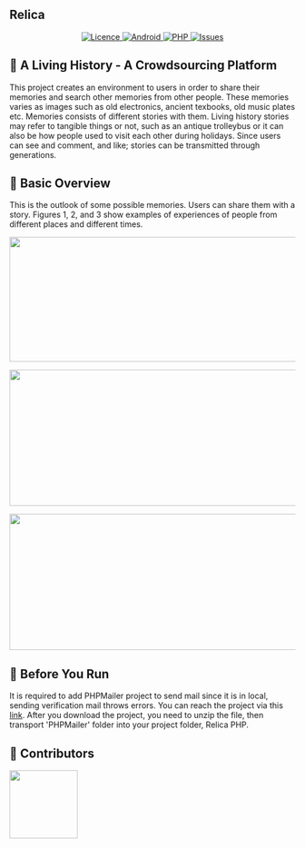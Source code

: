 ## Relica

<p align="center">
    <a href="https://github.com/yilmazvolkan/Relica/blob/master/LICENSE">
        <img src="https://img.shields.io/badge/LICENCE-Online-e4616e.svg"
             alt="Licence">
    </a>
    <a href="https://github.com/yilmazvolkan/Relica/tree/master/app/src/main">
        <img src="https://img.shields.io/badge/ANDROID-UP%20TO%20DATE-dd3547.svg"
             alt="Android">
    </a>
    <a href="https://github.com/yilmazvolkan/Relica/tree/master/Relica%20Php">
        <img src="https://img.shields.io/badge/PHP-UP TO DATE-bf2131.svg"
             alt="PHP">
    </a>
    <a href="https://github.com/yilmazvolkan/Relica/issues?q=is%3Aissue+is%3Aclosed">
        <img src="https://img.shields.io/badge/ISSUES 37-CLOSED-931926.svg"
             alt="Issues">
    </a>
</p>


## :tophat: A Living History - A Crowdsourcing Platform


This project creates an environment to users in order to share their memories and search other memories from other people. These memories varies as images such as old electronics, ancient texbooks, old music plates etc. Memories consists of different stories with them. Living history stories may refer to tangible things or not, such as an antique trolleybus or it can also be how people used to visit each other during holidays. Since users can see and comment, and like; stories can be transmitted through generations.

## :blue_book: Basic Overview

This is the outlook of some possible memories. Users can share them with a story. Figures 1, 2, and 3 show examples of experiences of people from different places and different times.

<p align="center">
    <img src="https://raw.githubusercontent.com/bounswe/bounswe2018group1/master/resources/dresses_intro.png" width="640" height="220">
</p>
<p align="center">
    <img src="https://raw.githubusercontent.com/bounswe/bounswe2018group1/master/resources/pong_game_intro.png" width="540" height="240">
</p>
<p align="center">
    <img src="https://raw.githubusercontent.com/bounswe/bounswe2018group1/master/resources/trolleybus_intro.png" width="540" height="240">
</p>

## :bell: Before You Run

It is required to add PHPMailer project to send mail since it is in local, sending verification mail throws errors.
You can reach the project via this [link](https://github.com/PHPMailer/PHPMailer). After you download the project, you need to unzip the file, then transport 'PHPMailer' folder into your project folder, Relica PHP.

## :beers: Contributors


<p align="left">
<a href = "https://github.com/yilmazvolkan"><img 
<img src="https://avatars2.githubusercontent.com/u/28186366?s=400&v=4" width="120" height="120"></a>
</p>




